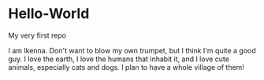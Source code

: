 # Hello-World
My very first repo

I am Ikenna.
Don't want to blow my own trumpet, but I think I'm quite a good guy.
I love the earth, I love the humans that inhabit it, and I love cute animals, especially cats and dogs.
I plan to have a whole village of them!
